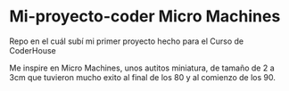 # Mi-proyecto-coder Micro Machines

Repo en el cuál subí mi primer proyecto hecho para el Curso de CoderHouse

Me inspire en Micro Machines, unos autitos miniatura, de tamaño de 2 a 3cm que tuvieron mucho exito al final de los 80 y al comienzo de los 90.
